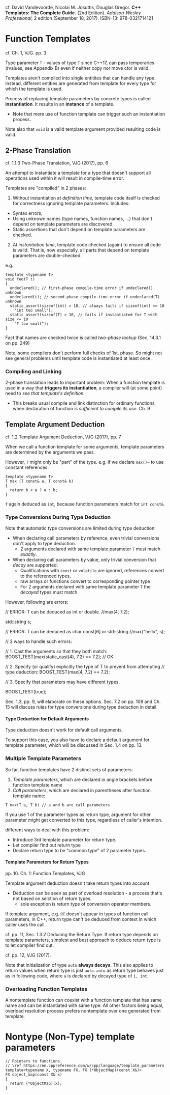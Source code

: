 cf. David Vandevoorde, Nicolai M. Josuttis, Douglas Gregor. **C++ Templates: The Complete Guide.** (2nd Edition). *Addison-Wesley Professional*; 2 edition (September 18, 2017). ISBN-13: 978-0321714121

# Function Templates

cf. Ch. 1, VJG. pp. 3

Type parameter `T` - values of type `T` since C++17, can pass temporaries (rvalues, see Appendix B) even if neither copy nor move ctor is valid.

Templates aren't compiled into single entitites that can handle any type. Instead, different entities are generated from template for every type for which the template is used.

Process of replacing template parameters by concrete types is called **instantiation**. It results in an **instance** of a template.
- Note that mere use of function template can trigger such an instantiation process.

Note also that `void` is a valid template argument provided resulting code is valid.

## 2-Phase Translation

cf. 1.1.3 Two-Phase Translation, VJG (2017), pp. 6

An attempt to instantiate a template for a type that doesn't support all operations used within it will result in compile-time error.

Templates are "compiled" in 2 phases:
1. Without instantiation at *definition time*, template code itself is checked for correctness ignoring template parameters. Includes:
  - Syntax errors, 
  - Using unknown names (type names, function names, ...) that don't depend on template parameters are discovered.
  - Static assertions that don't depend on template parameters are checked.
2. At *instantiation time*, template code checked (again) to ensure all code is valid. That is, now especially, all parts that depend on template parameters are double-checked.

e.g.

```
template <typename T>
void foo(T t)
{
  undeclared(); // first-phase compile-time error if undeclared() unknown
  undeclared(t); // second-phase compile-time error if undeclared(T) unknown
  static_assert(sizeof(int) > 10, // always fails if sizeof(int) <= 10
    "int too small");
  static_assert(sizeof(T) > 10, // fails if instantiated for T with size <= 10
    "T too small");
}
```
Fact that names are checked twice is called *two-phase lookup* (Sec. 14.3.1 on pp. 249)

Note, some compilers don't perform full checks of 1st. phase. So might not see general problems until template code is instantiated at least once.

### Compiling and Linking

2-phase translation leads to important problem: When a function template is used in a way that **triggers its instantiation**, a compiler will (at some point) need to *see that template's definition.*
* This breaks usual compile and link distinction for ordinary functions, when declaration of function is *sufficient to compile its use*. Ch. 9

## Template Argument Deduction

cf. 1.2 Template Argument Deduction, VJG (2017), pp. 7

When we call a function template for some arguments, template parameters are determined by the arguments we pass.

However, `T` might only be "part" of the type. e.g. if we declare `max()~` to use constant references:
```
template <typename T>
T max (T const& a, T const& b)
{
  return b < a ? a : b;
}
```
`T` again deduced as `int`, because function parameters match for `int const&`.

### Type Conversions During Type Deduction

Note that automatic type conversions are limited during type deduction:
* When declaring call parameters by reference, even trivial conversions don't apply to type deduction.
  - 2 arguments declared with same template parameter `T` must match *exactly*.
* When declaring call parameters by value, only trivial conversion that *decay* are supported: 
  - Qualifications with `const` or `volatile` are ignored, references convert to the referenced types,
  - raw arrays or functions convert to corresponding pointer type
  - For 2 arguments declared with same template parameter `T` the *decayed* types must match

However, following are errors:


  // ERROR: T can be deduced as int or double.
  //max(4, 7.2);

  std::string s;

  // ERROR: T can be deduced as char const[6] or std::string
  //max("hello", s);

  // 3 ways to handle such errors:

  // 1. Cast the arguments so that they both match:
  BOOST_TEST(max(static_cast<double>(4), 7.2) == 7.2); // OK

  // 2. Specify (or qualify) explicitly the type of T to prevent from attempting
  // type deduction:
  BOOST_TEST(max<double>(4, 7.2) == 7.2);

  // 3. Specify that parameters may have different types.
  
  BOOST_TEST(true);

Sec. 1.3, pp. 9, will elaborate on these options. Sec. 7.2 on pp. 108 and Ch. 15 will discuss rules for type conversions during type deduction in detail.


#### Type Deduction for Default Arguments

Type deduction doesn't work for default call arguments.

To support this case, you also have to declare a default argument for template parameter, which will be discussed in Sec. 1.4 on pp. 13.

### Multiple Template Parameters

So far, function templates have 2 distinct sets of parameters:
1. *Template parameters*, which are declared in angle brackets before function template name
2. *Call parameters*, which are declared in parentheses after function template name:
```
T max(T a, T b) // a and b are call parameters
```

If you use 1 of the parameter types as return type, argument for other parameter might get converted to this type, regardless of caller's intention.

different ways to deal with this problem:
* Introduce 3rd template parameter for return type.
* Let compiler find out return type
* Declare return type to be "common type" of 2 parameter types.

#### Template Parameters for Return Types
pp. 10. Ch. 1: Function Templates, VJG

Template argument deduction doesn't take return types into account
- Deduction can be seen as part of overload resolution - a process that's not based on selction of return types. 
  * sole exception is return type of conversion operator members.

If template argument, e.g. `RT` doesn't appear in types of function call parameters, in C++, return type can't be deduced from context in which caller uses the call.

cf. pp. 11, Sec. 1.3.2 Deducing the Return Type. If return type depends on template parameters, simplest and best approach to deduce return type is to let compiler find out.

cf. pp. 12, VJG (2017).

Note that initialization of type `auto` **always decays**. This also applies to return values when return type is just `auto`. `auto` as return type behaves just as in following code, where `a` is declared by decayed type of `i, int`. 


### Overloading Function Templates

A nontemplate function can coexist with a function template that has same name and can be instantiated with same type. All other factors being equal, overload resolution process prefers nontemplate over one generated from template.

# Nontype (Non-Type) template parameters

```
// Pointers to functions.
// \ref https://en.cppreference.com/w/cpp/language/template_parameters
template<typename X, typename FX, FX (*ObjectMap)(const X&)>
FX object_map(const X& x)
{
  return (*ObjectMap)(x);
}
```

